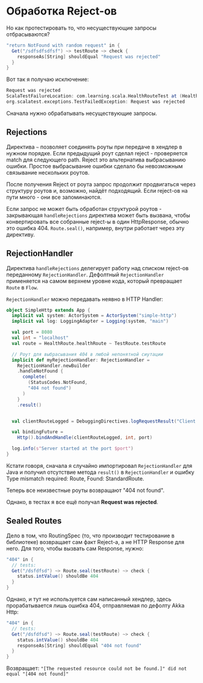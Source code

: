 # Обработка Reject-ов

Но как протестировать то, что несуществующие запросы отбрасываются?

```scala
"return NotFound with random request" in {
  Get("/sdfsdfsdfsf") ~> testRoute ~> check {
    responseAs[String] shouldEqual "Request was rejected"
  }
}
```

Вот так я получаю исключение:

```scala
Request was rejected
ScalaTestFailureLocation: com.learning.scala.HealthRouteTest at (HealthRouteTest.scala:32)
org.scalatest.exceptions.TestFailedException: Request was rejected
```

Сначала нужно обрабатывать несуществующие запросы. 


## Rejections

Директива `~` позволяет соединять роуты при передаче в хендлер в нужном порядке. Если предыдущий роут сделал reject - проверяется match для следующего path. Reject это альтернатива выбрасыванию ошибки. Простое выбрасывание ошибки сделало бы невозможным связывание нескольких роутов. 

После получения Reject от роута запрос продолжит продвигаться через структуру роутов и, возможно, найдёт подходящий. Если reject-ов на пути много - они все запоминаются. 

Если запрос не может быть обработан структурой роутов - закрывающая `handleRejections` директива может быть вызвана, чтобы конвертировать все собранные reject-ы в один HttpResponse, обычно это ошибка 404. `Route.seal()`, например, внутри работает через эту директиву.


## RejectionHandler

Директива `handleRejections` делегирует работу над списком reject-ов переданному `RejectionHandler`. Дефолтный `RejectionHandler` применяется на самом верхнем уровне кода, который превращает `Route` в `Flow`. 

`RejectionHandler` можно передавать неявно в HTTP Handler:

```scala
object SimpleHttp extends App {
  implicit val system: ActorSystem = ActorSystem("simple-http")
  implicit val log: LoggingAdapter = Logging(system, "main")

  val port = 8080
  val int = "localhost"
  val route = HealthRoute.healthRoute ~ TestRoute.testRoute

  // Роут для выбрасывания 404 в любой непонятной сиутации
  implicit def myRejectionHandler: RejectionHandler =
    RejectionHandler.newBuilder
    .handleNotFound {
      complete(
        (StatusCodes.NotFound,
        "404 not found")
      )
    }
    .result()


  val clientRouteLogged = DebuggingDirectives.logRequestResult("Client ReST", Logging.InfoLevel)(route)

  val bindingFuture =
    Http().bindAndHandle(clientRouteLogged, int, port)

  log.info(s"Server started at the port $port")
}
```

Кстати говоря, сначала я случайно импортировал `RejectionHandler` для Java и получил отсутствие метода `result()` в `RejectionHandler` и ошибку Type mismatch required: Route, Found: StandardRoute.

Теперь все неизвестные роуты возвращают "404 not found".

Однако, в тестах я все ещё получал **Request was rejected**. 


## Sealed Routes

Дело в том, что RoutingSpec (то, что производит тестирование в библиотеке) возвращает сам факт Reject-а, а не HTTP Response для него. Для того, чтобы вызвать сам Response, нужно:

```scala
"404" in {
  // tests:
  Get("/dsfdfsd") ~> Route.seal(testRoute) ~> check {
    status.intValue() shouldBe 404
  }
}
```

Однако, и тут не используется сам написанный хендлер, здесь прорабатывается лишь ошибка 404, отправляемая по дефолту Akka Http:

```scala
"404" in {
  // tests:
  Get("/dsfdfsd") ~> Route.seal(testRoute) ~> check {
    status.intValue() shouldBe 404
    responseAs[String] shouldEqual "404 not found"
  }
}
```

Возвращает: `"[The requested resource could not be found.]" did not equal "[404 not found]"`

